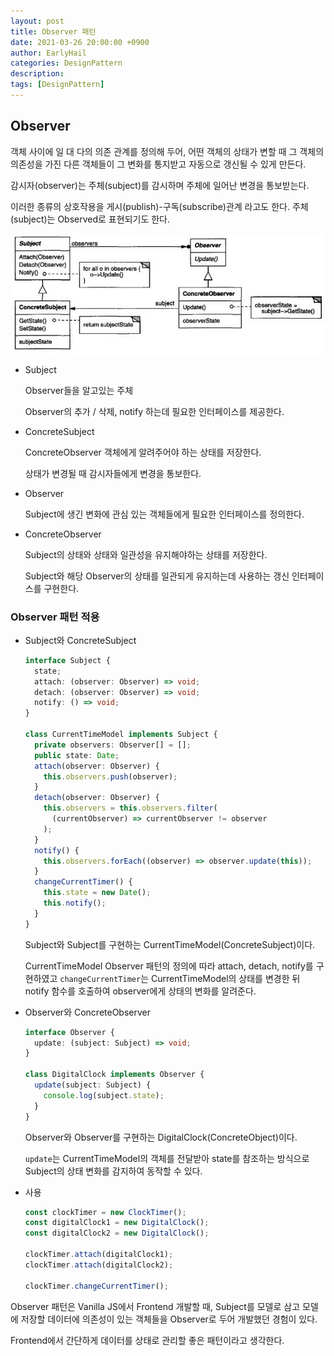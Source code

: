 ```yaml
---
layout: post
title: Observer 패턴
date: 2021-03-26 20:00:00 +0900
author: EarlyHail
categories: DesignPattern
description:
tags: [DesignPattern]
---
```


## Observer

객체 사이에 일 대 다의 의존 관계를 정의해 두어, 어떤 객체의 상태가 변할 때 그 객체의 의존성을 가진 다른 객체들이 그 변화를 통지받고 자동으로 갱신될 수 있게 만든다.

감시자(observer)는 주체(subject)를 감시하며 주체에 일어난 변경을 통보받는다.

이러한 종류의 상호작용을 게시(publish)-구독(subscribe)관계 라고도 한다. 주체(subject)는 Observed로 표현되기도 한다.

![observer-diagram](/assets/posts/DesignPattern/Observer/img1.png)

- Subject

  Observer들을 알고있는 주체

  Observer의 추가 / 삭제, notify 하는데 필요한 인터페이스를 제공한다.

- ConcreteSubject

  ConcreteObserver 객체에게 알려주어야 하는 상태를 저장한다.

  상태가 변경될 때 감시자들에게 변경을 통보한다.

- Observer

  Subject에 생긴 변화에 관심 있는 객체들에게 필요한 인터페이스를 정의한다.

- ConcreteObserver

  Subject의 상태와 상태와 일관성을 유지해야하는 상태를 저장한다.

  Subject와 해당 Observer의 상태를 일관되게 유지하는데 사용하는 갱신 인터페이스를 구현한다.

### Observer 패턴 적용

- Subject와 ConcreteSubject

  ```typescript
  interface Subject {
    state;
    attach: (observer: Observer) => void;
    detach: (observer: Observer) => void;
    notify: () => void;
  }

  class CurrentTimeModel implements Subject {
    private observers: Observer[] = [];
    public state: Date;
    attach(observer: Observer) {
      this.observers.push(observer);
    }
    detach(observer: Observer) {
      this.observers = this.observers.filter(
        (currentObserver) => currentObserver != observer
      );
    }
    notify() {
      this.observers.forEach((observer) => observer.update(this));
    }
    changeCurrentTimer() {
      this.state = new Date();
      this.notify();
    }
  }
  ```

  Subject와 Subject를 구현하는 CurrentTimeModel(ConcreteSubject)이다.

  CurrentTimeModel Observer 패턴의 정의에 따라 attach, detach, notify를 구현하였고 `changeCurrentTimer`는 CurrentTimeModel의 상태를 변경한 뒤 notify 함수를 호출하여 observer에게 상태의 변화를 알려준다.

- Observer와 ConcreteObserver

  ```typescript
  interface Observer {
    update: (subject: Subject) => void;
  }

  class DigitalClock implements Observer {
    update(subject: Subject) {
      console.log(subject.state);
    }
  }
  ```

  Observer와 Observer를 구현하는 DigitalClock(ConcreteObject)이다.

  `update`는 CurrentTimeModel의 객체를 전달받아 state를 참조하는 방식으로 Subject의 상태 변화를 감지하여 동작할 수 있다.

- 사용

  ```typescript
  const clockTimer = new ClockTimer();
  const digitalClock1 = new DigitalClock();
  const digitalClock2 = new DigitalClock();

  clockTimer.attach(digitalClock1);
  clockTimer.attach(digitalClock2);

  clockTimer.changeCurrentTimer();
  ```

Observer 패턴은 Vanilla JS에서 Frontend 개발할 때, Subject를 모델로 삼고 모델에 저장할 데이터에 의존성이 있는 객체들을 Observer로 두어 개발했던 경험이 있다.

Frontend에서 간단하게 데이터를 상태로 관리할 좋은 패턴이라고 생각한다.

